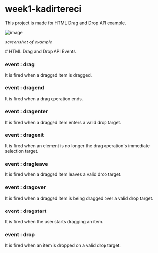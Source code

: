 # week1-kadirtereci


This project is made for HTML Drag and Drop API example.

![image](https://user-images.githubusercontent.com/46989233/147888412-b40d080d-2b19-4be2-96ca-af8319db01e0.png)
<p>
    <em>screenshot of example</em>
</p>
# HTML Drag and Drop API Events 

### event : drag

It is fired when a dragged item is dragged.

 ### event : dragend

It is fired when a drag operation ends.

 ### event : dragenter

It is fired when a dragged item enters a valid drop target.

 ### event : dragexit

It is fired when an element is no longer the drag operation's immediate selection target.

 ### event : dragleave

It is fired when a dragged item leaves a valid drop target.

 ### event : dragover

It is fired when a dragged item is being dragged over a valid drop target.

 ### event : dragstart

It is fired when the user starts dragging an item.

 ### event : drop

It is fired when an item is dropped on a valid drop target.
